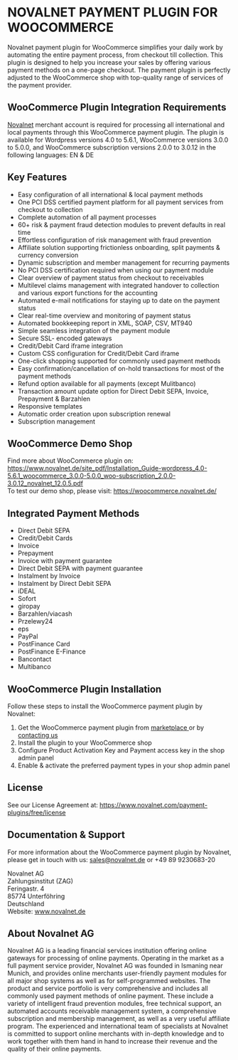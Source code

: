 # NOVALNET PAYMENT PLUGIN FOR WOOCOMMERCE	
Novalnet payment plugin for WooCommerce simplifies your daily work by automating the entire payment process, from checkout till collection. This plugin is designed to help you increase your sales by offering various payment methods on a one-page checkout. The payment plugin is perfectly adjusted to the WooCommerce shop with top-quality range of services of the payment provider.

## WooCommerce Plugin Integration Requirements
<a href="https://www.novalnet.de/">Novalnet</a> merchant account is required for processing all international and local payments through this WooCommerce payment plugin. The plugin is available for Wordpress versions 4.0 to 5.6.1, WooCommerce versions 3.0.0 to 5.0.0, and WooCommerce subscription versions 2.0.0 to 3.0.12 in the following languages: EN & DE

## Key Features
* Easy configuration of all international & local payment methods
* One PCI DSS certified payment platform for all payment services from checkout to collection
* Complete automation of all payment processes
* 60+ risk & payment fraud detection modules to prevent defaults in real time
* Effortless configuration of risk management with fraud prevention
* Affiliate solution supporting frictionless onboarding, split payments & currency conversion
* Dynamic subscription and member management for recurring payments
* No PCI DSS certification required when using our payment module
* Clear overview of payment status from checkout to receivables
* Multilevel claims management with integrated handover to collection and various export functions for the accounting
* Automated e-mail notifications for staying up to date on the payment status
* Clear real-time overview and monitoring of payment status
* Automated bookkeeping report in XML, SOAP, CSV, MT940
* Simple seamless integration of the payment module
* Secure SSL- encoded gateways
* Credit/Debit Card iframe integration
* Custom CSS configuration for Credit/Debit Card iframe
* One-click shopping supported for commonly used payment methods
* Easy confirmation/cancellation of on-hold transactions for most of the payment methods
* Refund option available for all payments (except Mulitbanco)
* Transaction amount update option for Direct Debit SEPA, Invoice, Prepayment & Barzahlen
* Responsive templates
* Automatic order creation upon subscription renewal
* Subscription management

## WooCommerce Demo Shop
Find more about WooCommerce plugin on: https://www.novalnet.de/site_pdf/Installation_Guide-wordpress_4.0-5.6.1_woocommerce_3.0.0-5.0.0_woo-subscription_2.0.0-3.0.12_novalnet_12.0.5.pdf <br>
To test our demo shop, please visit: https://woocommerce.novalnet.de/ 

## Integrated Payment Methods
   - Direct Debit SEPA
   - Credit/Debit Cards
   - Invoice
   - Prepayment
   - Invoice with payment guarantee
   - Direct Debit SEPA with payment guarantee
   - Instalment by Invoice
   - Instalment by Direct Debit SEPA
   - iDEAL
   - Sofort
   - giropay
   - Barzahlen/viacash
   - Przelewy24
   - eps
   - PayPal
   - PostFinance Card
   - PostFinance E-Finance
   - Bancontact
   - Multibanco

## WooCommerce Plugin Installation
Follow these steps to install the WooCommerce payment plugin by Novalnet:
1. Get the WooCommerce payment plugin from <a href="https://wordpress.org/plugins/woocommerce-novalnet-gateway/"> marketplace </a> or by <a href="https://www.novalnet.de/kontakt/sales"> contacting us </a>
2. Install the plugin to your WooCommerce shop
3. Configure Product Activation Key and Payment access key in the shop admin panel
4. Enable & activate the preferred payment types in your shop admin panel

## License
See our License Agreement at: https://www.novalnet.com/payment-plugins/free/license

## Documentation & Support
For more information about the WooCommerce payment plugin by Novalnet, please get in touch with us: <a href="mailto:sales@novalnet.de"> sales@novalnet.de </a> or +49 89 9230683-20<br>

Novalnet AG<br>
Zahlungsinstitut (ZAG)<br>
Feringastr. 4<br>
85774 Unterföhring<br>
Deutschland<br>
Website: www.novalnet.de


## About Novalnet AG
Novalnet AG is a leading financial services institution offering online gateways for processing of online payments. Operating in the market as a full payment service provider, Novalnet AG was founded in Ismaning near Munich, and provides online merchants user-friendly payment modules for all major shop systems as well as for self-programmed websites. The product and service portfolio is very comprehensive and includes all commonly used payment methods of online payment. These include a variety of intelligent fraud prevention modules, free technical support, an automated accounts receivable management system, a comprehensive subscription and membership management, as well as a very useful affiliate program. The experienced and international team of specialists at Novalnet is committed to support online merchants with in-depth knowledge and to work together with them hand in hand to increase their revenue and the quality of their online payments.
